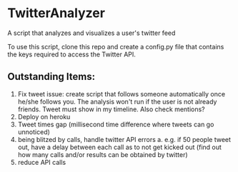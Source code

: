 # TwitterAnalyzer
A script that analyzes and visualizes a user's twitter feed

To use this script, clone this repo and create a config.py file that contains the keys required to access the Twitter API.

## Outstanding Items:
1. Fix tweet issue:
  create script that follows someone automatically once he/she follows you. The analysis won't run if the user is not already   friends. Tweet must show in my timeline. Also check mentions?
2. Deploy on heroku
3. Tweet times gap (millisecond time difference where tweets can go unnoticed)
4. being blitzed by calls, handle twitter API errors
  a. e.g. if 50 people tweet out, have a delay between each call as to not get kicked out (find out how many calls and/or results can be obtained by twitter)
5. reduce API calls
